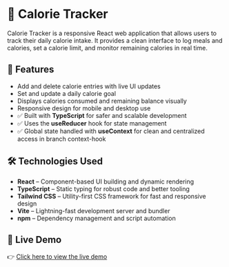 # 🥗 Calorie Tracker

Calorie Tracker is a responsive React web application that allows users to track their daily calorie intake. It provides a clean interface to log meals and calories, set a calorie limit, and monitor remaining calories in real time.

## 🚀 Features

- Add and delete calorie entries with live UI updates
- Set and update a daily calorie goal
- Displays calories consumed and remaining balance visually
- Responsive design for mobile and desktop use
- ✅ Built with **TypeScript** for safer and scalable development
- ✅ Uses the **useReducer** hook for state management
- ✅ Global state handled with **useContext** for clean and centralized access in branch context-hook

## 🛠️ Technologies Used

- **React** – Component-based UI building and dynamic rendering
- **TypeScript** – Static typing for robust code and better tooling
- **Tailwind CSS** – Utility-first CSS framework for fast and responsive design
- **Vite** – Lightning-fast development server and bundler
- **npm** – Dependency management and script automation

## 🔗 Live Demo

👉 [Click here to view the live demo](https://app.netlify.com/projects/calorie-tracker-cv-magi/overview)
